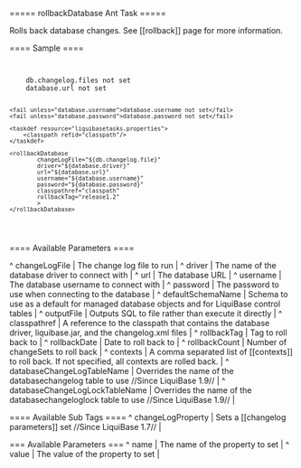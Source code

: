 ===== rollbackDatabase Ant Task =====

Rolls back database changes.  See [[rollback]] page for more information.

==== Sample ====

<code xml>
<target name="rollback-database" depends="prepare">
    <fail unless="db.changelog.file">db.changelog.files not set</fail>
    <fail unless="database.url">database.url not set</fail>

    <fail unless="database.username">database.username not set</fail>
    <fail unless="database.password">database.password not set</fail>

    <taskdef resource="liquibasetasks.properties">
        <classpath refid="classpath"/>
    </taskdef>

    <rollbackDatabase
            changeLogFile="${db.changelog.file}"
            driver="${database.driver}"
            url="${database.url}"
            username="${database.username}"
            password="${database.password}"
            classpathref="classpath"
            rollbackTag="release1.2"
            >
    </rollbackDatabase>
</target>
</code>



==== Available Parameters ====

^ changeLogFile  | The change log file to run  | 
^ driver  | The name of the database driver to connect with  | 
^ url  | The database URL  | 
^ username  | The database username to connect with  | 
^ password  | The password to use when connecting to the database  | 
^ defaultSchemaName  | Schema to use as a default for managed database objects and for LiquiBase control tables  |
^ outputFile  | Outputs SQL to file rather than execute it directly  |
^ classpathref  | A reference to the classpath that contains the database driver, liquibase.jar, and the changelog.xml files  | 
^ rollbackTag  | Tag to roll back to  | 
^ rollbackDate  | Date to roll back to  | 
^ rollbackCount  | Number of changeSets to roll back  | 
^ contexts  | A comma separated list of [[contexts]] to roll back. If not specified, all contexts are rolled back.  | 
^ databaseChangeLogTableName  | Overrides the name of the databasechangelog table to use //Since LiquiBase 1.9// |
^ databaseChangeLogLockTableName  | Overrides the name of the databasechangeloglock table to use //Since LiquiBase 1.9// |

==== Available Sub Tags ====
^ changeLogProperty  | Sets a [[changelog parameters]] set //Since LiquiBase 1.7// | 

=== Available <changeLogProperty> Parameters ===
^ name  | The name of the property to set  | 
^ value  | The value of the property to set  | 
